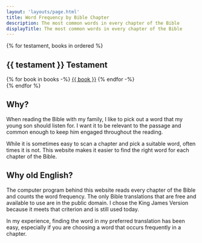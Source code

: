 ```yaml
---
layout: 'layouts/page.html'
title: Word Frequency by Bible Chapter
description: The most common words in every chapter of the Bible
displayTitle: The most common words in every chapter of the Bible
---
```


<nav class="testament-navigation" aria-label="testament navigation">
{% for testament, books in ordered %}
<article>
<h2>{{ testament }} Testament</h2>
{% for book in books -%}
<a href="{{ book | slug | url }}/">{{ book }}</a>
{% endfor -%}
</article>
{% endfor %}
</nav>

<section id="about">

## Why?

When reading the Bible with my family, I like to pick out a word that my young son should listen for. I want it to be relevant to the passage and common enough to keep him engaged throughout the reading.

While it is sometimes easy to scan a chapter and pick a suitable word, often times it is not. This website makes it easier to find the right word for each chapter of the Bible.

## Why old English?

The computer program behind this website reads every chapter of the Bible and counts the word frequency. The only Bible translations that are free and available to use are in the public domain. I chose the King James Version because it meets that criterion and is still used today.

In my experience, finding the word in my preferred translation has been easy, especially if you are choosing a word that occurs frequently in a chapter.

</section>